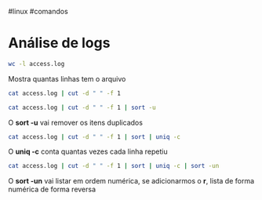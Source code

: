 #linux #comandos 

# Análise de logs

```sh
wc -l access.log
```

Mostra quantas linhas tem o arquivo

```sh
cat access.log | cut -d " " -f 1
```

```sh
cat access.log | cut -d " " -f 1 | sort -u
```

O **sort -u** vai remover os itens duplicados

```sh
cat access.log | cut -d " " -f 1 | sort | uniq -c
```

O **uniq -c** conta quantas vezes cada linha repetiu

```sh
cat access.log | cut -d " " -f 1 | sort | uniq -c | sort -un
```

O **sort -un** vai listar em ordem numérica, se adicionarmos o **r**, lista de forma numérica de forma reversa

















